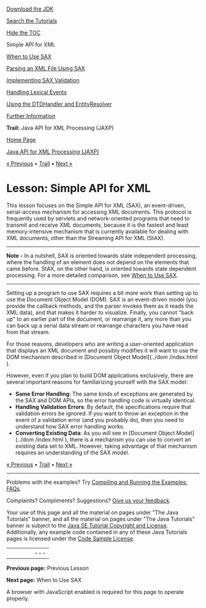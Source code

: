 [Download
the JDK](http://java.sun.com/javase/6/download.jsp)
  
[Search the
Tutorials](../../search.html)
  
[Hide the TOC](javascript:toggleLeft())

Simple API for XML

[When to Use SAX](when.html)

[Parsing an XML File Using SAX](parsing.html)

[Implementing SAX Validation](validation.html)

[Handling Lexical Events](events.html)

[Using the DTDHandler and EntityResolver](using.html)

[Further Information](info.html)

**Trail:** Java API for XML Processing (JAXP)

[Home Page](../../index.html)
>
[Java API for XML Processing (JAXP)](../index.html)

[« Previous](../intro/index.html) • [Trail](../TOC.html) • [Next »](when.html)

# Lesson: Simple API for XML

This lesson focuses on the Simple API for XML (SAX), an event-driven, serial-access
mechanism for accessing XML documents. This protocol is frequently used by servlets and
network-oriented programs that need to transmit and receive XML documents, because it is
the fastest and least memory-intensive mechanism that is currently available for dealing with
XML documents, other than the Streaming API for XML (StAX).

---

**Note -** In a nutshell, SAX is oriented towards state independent processing, where the handling
of an element does not depend on the elements that came before. StAX,
on the other hand, is oriented towards state dependent processing. For a more
detailed comparison, see
[When to Use SAX](when.html
).

---

Setting up a program to use SAX requires a bit more work
than setting up to use the Document Object Model (DOM). SAX is an
event-driven model (you provide the callback methods, and the parser invokes them as
it reads the XML data), and that makes it harder to visualize. Finally,
you cannot "back up" to an earlier part of the document, or rearrange
it, any more than you can back up a serial data stream or
rearrange characters you have read from that stream.

For those reasons, developers who are writing a user-oriented application that displays an
XML document and possibly modifies it will want to use the DOM mechanism
described in
[Document Object Model](../dom
/index.html
).

However, even if you plan to build DOM applications exclusively, there are several
important reasons for familiarizing yourself with the SAX model:

* **Same Error Handling**: The same kinds of exceptions are generated by the SAX and DOM APIs, so the error handling code is virtually identical.
* **Handling Validation Errors**: By default, the specifications require that validation errors be ignored. If you want to throw an exception in the event of a validation error (and you probably do), then you need to understand how SAX error handling works.
* **Converting Existing Data**: As you will see in
  [Document Object Model](../dom
  /index.html
  ), there is a mechanism you can use to convert an existing data set to XML. However, taking advantage of that mechanism requires an understanding of the SAX model.

[« Previous](../intro/index.html)
•
[Trail](../TOC.html)
•
[Next »](when.html)

---

Problems with the examples? Try [Compiling and Running
the Examples: FAQs](../../information/run-examples.html).
  
Complaints? Compliments? Suggestions? [Give
us your feedback](http://download.oracle.com/javase/feedback.html).

Your use of this page and all the material on pages under "The Java Tutorials" banner,
and all the material on pages under "The Java Tutorials" banner is subject to the [Java SE Tutorial Copyright
and License](../../information/license.html).
Additionally, any example code contained in any of these Java
Tutorials pages is licensed under the
[Code
Sample License](http://developers.sun.com/license/berkeley_license.html).

|  |  |  |  |  |
| --- | --- | --- | --- | --- |
| |  |  | | --- | --- | | duke image | Oracle logo | | [About Oracle](http://www.oracle.com/us/corporate/index.html) | [Oracle Technology Network](http://www.oracle.com/technology/index.html) | [Terms of Service](https://www.samplecode.oracle.com/servlets/CompulsoryClickThrough?type=TermsOfService) | Copyright © 1995, 2011 Oracle and/or its affiliates. All rights reserved. |

**Previous page:** Previous Lesson
  
**Next page:** When to Use SAX




A browser with JavaScript enabled is required for this page to operate properly.